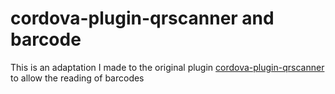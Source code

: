 # cordova-plugin-qrscanner and barcode

This is an adaptation I made to the original plugin [cordova-plugin-qrscanner] to allow the reading of barcodes

[cordova-plugin-qrscanner]: <https://github.com/bitpay/cordova-plugin-qrscanner>
